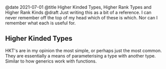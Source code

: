 @date 2021-07-01
@title Higher Kinded Types, Higher Rank Types and Higher Rank Kinds
@draft
Just writing this as a bit of a reference. I can never remember off the top of my head which of these is which. Nor can I remember what each is useful for.

## Higher Kinded Types

HKT's are in my opinion the most simple, or perhaps just the most common. They are essentially a means of parameterising a type with another type. Similar to how generics work with functions.
